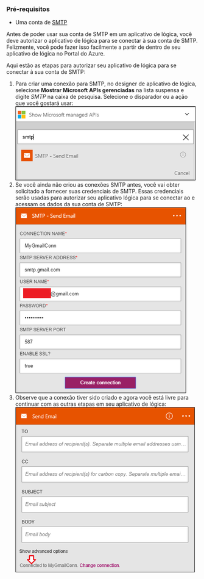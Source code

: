 ### <a name="prerequisites"></a>Pré-requisitos

- Uma conta de [SMTP](https://wikipedia.org/wiki/Simple_Mail_Transfer_Protocol)  


Antes de poder usar sua conta de SMTP em um aplicativo de lógica, você deve autorizar o aplicativo de lógica para se conectar à sua conta de SMTP. Felizmente, você pode fazer isso facilmente a partir de dentro de seu aplicativo de lógica no Portal do Azure.  

Aqui estão as etapas para autorizar seu aplicativo de lógica para se conectar à sua conta de SMTP:  
1. Para criar uma conexão para SMTP, no designer de aplicativo de lógica, selecione **Mostrar Microsoft APIs gerenciadas** na lista suspensa e digite *SMTP* na caixa de pesquisa. Selecione o disparador ou a ação que você gostará usar:  
![](./media/connectors-create-api-smtp/smtp-1.png)  
2. Se você ainda não criou as conexões SMTP antes, você vai obter solicitado a fornecer suas credenciais de SMTP. Essas credenciais serão usadas para autorizar seu aplicativo lógica para se conectar ao e acessam os dados da sua conta de SMTP:  
![](./media/connectors-create-api-smtp/smtp-2.png)  
3. Observe que a conexão tiver sido criado e agora você está livre para continuar com as outras etapas em seu aplicativo de lógica:  
 ![](./media/connectors-create-api-smtp/smtp-3.png)  

